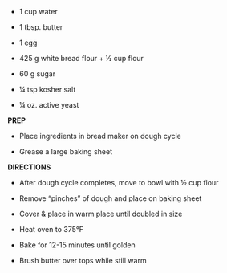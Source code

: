 -   1 cup water

-   1 tbsp. butter

-   1 egg

-   425 g white bread flour + ½ cup flour

-   60 g sugar

-   ¼ tsp kosher salt

-   ¼ oz. active yeast

**PREP**

-   Place ingredients in bread maker on dough cycle

-   Grease a large baking sheet

**DIRECTIONS**

-   After dough cycle completes, move to bowl with ½ cup flour

-   Remove “pinches” of dough and place on baking sheet

-   Cover & place in warm place until doubled in size

-   Heat oven to 375°F

-   Bake for 12-15 minutes until golden

-   Brush butter over tops while still warm

